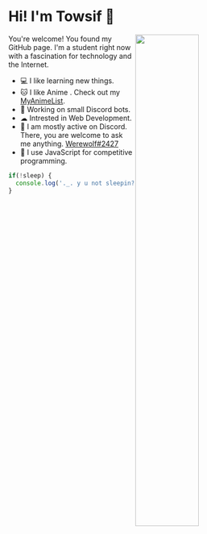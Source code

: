 <h1>Hi! I'm Towsif 👋</h1>
  
<div>

[<img align="right" width="50%" src="https://metrics.lecoq.io/Towsif12?template=classic&base.activity=0&base.community=0&base.repositories=0&base.metadata=0&habits=1&languages=1&base=header%2C%20activity%2C%20community%2C%20repositories%2C%20metadata&base.indepth=false&base.hireable=false&base.skip=false&languages=false&languages.limit=8&languages.threshold=0%25&languages.other=false&languages.colors=github&languages.sections=most-used&languages.indepth=false&languages.analysis.timeout=15&languages.categories=markup%2C%20programming&languages.recent.categories=markup%2C%20programming&languages.recent.load=300&languages.recent.days=14&habits=false&habits.from=200&habits.days=14&habits.facts=true&habits.charts=false&habits.charts.type=classic&habits.trim=false&habits.languages.limit=8&habits.languages.threshold=0%25&config.timezone=Asia%2FDhaka">](https://metrics.lecoq.io/Towsif12#gh-dark-mode-only)

<div>

  You're welcome! You found my GitHub page. I'm a student right now with a fascination for technology and the Internet.
  <bd>

  - 💻 I like learning new things.
  - 🐱 I like Anime . Check out my [MyAnimeList](https://myanimelist.net/profile/towsifkafi).
  - 📕 Working on small Discord bots.
  - ☁ Intrested in Web Development.
  - 💭 I am mostly active on Discord. There, you are welcome to ask me anything. [Werewolf#2427](https://discord.com/users/674660356819517440)
  - 🙂 I use JavaScript for competitive programming.

</div>


</div>

</div>


```js
if(!sleep) {
  console.log('._. y u not sleepin?')
}
```
  
